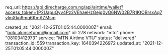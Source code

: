 req_url: https://api.direcharge.com.ng/api/airtime/wallet?access_token=1P2UapuQyv4Pz2VEhaeHzGejg0vQ6NW02B7R1KtOBrsxAq7vlmXkn9mq6KmAZMsm


created_at: "2021-12-25T01:05:44.000000Z"
email: "bolu.akinsefunmi@gmail.com"
id: 278
network: "mtn"
phone: "08103412973"
service: "MTN Airtime VTU"
status: "delivered"
transaction_id: 559
transaction_key: 1640394226972
updated_at: "2021-12-25T01:05:44.000000Z"